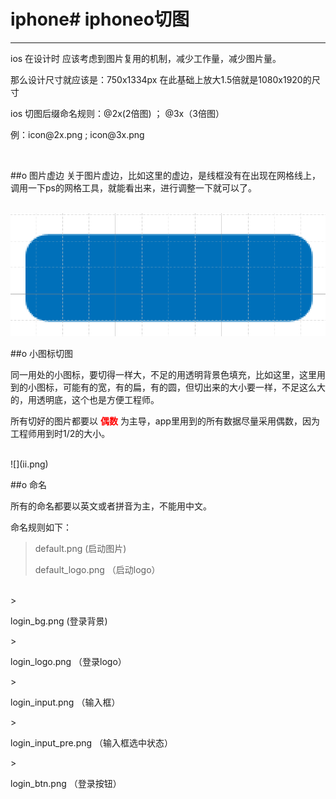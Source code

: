 # iphone# iphoneo切图

---

<p>ios 在设计时 应该考虑到图片复用的机制，减少工作量，减少图片量。</p>

<p>那么设计尺寸就应该是：750x1334px  在此基础上放大1.5倍就是1080x1920的尺寸  </p>

<p>ios 切图后缀命名规则：@2x(2倍图) ； @3x（3倍图）</p>

<p>例：icon@2x.png   ; icon@3x.png</p>


<br />


##o 图片虚边
关于图片虚边，比如这里的虚边，是线框没有在出现在网格线上，调用一下ps的网格工具，就能看出来，进行调整一下就可以了。

<br />

<img src="yy.png">


<br />

##o 小图标切图

同一用处的小图标，要切得一样大，不足的用透明背景色填充，比如这里，这里用到的小图标，可能有的宽，有的扁，有的圆，但切出来的大小要一样，不足这么大的，用透明底，这个也是方便工程师。
<p>所有切好的图片都要以 <b style="color:#ff0000;">偶数</b> 为主导，app里用到的所有数据尽量采用偶数，因为工程师用到时1/2的大小。</p>

<br />
![](ii.png)


<br />

##o 命名

<p>所有的命名都要以英文或者拼音为主，不能用中文。</p>

命名规则如下：


><p>default.png (启动图片)</p>
><p> default_logo.png （启动logo）</p>

<br />
><p>login_bg.png (登录背景)</p>
><p> login_logo.png （登录logo）</p>
><p> login_input.png （输入框）</p>
><p> login_input_pre.png （输入框选中状态）</p>
><p> login_btn.png （登录按钮）</p>




